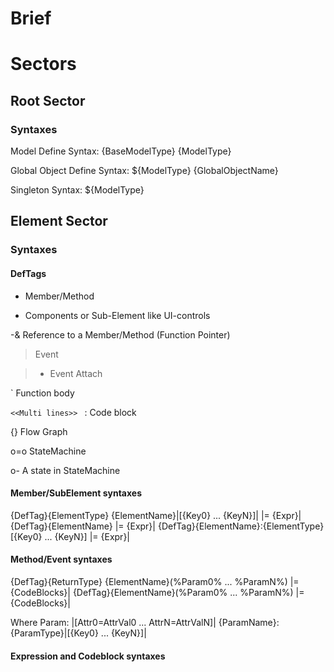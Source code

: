 ﻿
# Brief

# Sectors

## Root Sector

### Syntaxes

Model Define Syntax: {BaseModelType} {ModelType}

Global Object Define Syntax: ${ModelType} {GlobalObjectName}

Singleton Syntax: ${ModelType}

### 

## Element Sector

### Syntaxes

#### DefTags

- Member/Method

+ Components or Sub-Element like UI-controls

-& Reference to a Member/Method (Function Pointer)

> Event

>- Event Attach

` Function body

``` <<Multi lines>>  ``` : Code block

{} Flow Graph

o=o StateMachine

o- A state in StateMachine

#### Member/SubElement syntaxes
{DefTag}{ElementType} {ElementName}|[{Key0} ... {KeyN}]| |= {Expr}|
{DefTag}{ElementName} |= {Expr}|
{DefTag}{ElementName}:{ElementType}[{Key0} ... {KeyN}] |= {Expr}|

#### Method/Event syntaxes
{DefTag}{ReturnType} {ElementName}(%Param0% ... %ParamN%) |= {CodeBlocks}|
{DefTag}{ElementName}(%Param0% ... %ParamN%) |= {CodeBlocks}|

Where Param:
|[Attr0=AttrVal0 ... AttrN=AttrValN]| {ParamName}:{ParamType}|[{Key0} ... {KeyN}]|

#### Expression and Codeblock syntaxes



